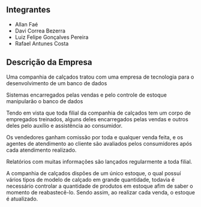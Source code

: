## Integrantes

 - Allan Faé
 - Davi Correa Bezerra
 - Luiz Felipe Gonçalves Pereira
 - Rafael Antunes Costa

## Descrição da Empresa

Uma companhia de calçados tratou com uma empresa de tecnologia para o desenvolvimento de um banco de dados

Sistemas encarregados pelas vendas e pelo controle de estoque manipularão o banco de dados

Tendo em vista que toda filial da companhia de calçados tem um corpo de empregados treinados, alguns deles encarregados pelas vendas e outros deles pelo auxílio e assistência ao consumidor. 

Os vendedores ganham comissão por toda e qualquer venda feita, e os agentes de atendimento ao cliente são avaliados pelos consumidores após cada atendimento realizado.

Relatórios com muitas informações são lançados regularmente a toda filial.

A companhia de calçados dispões de um único estoque, o qual possuí vários tipos de modelo de calçado em grande quantidade, todavia é necessário controlar a quantidade de produtos em estoque afim de saber o momento de reabastecê-lo. Sendo assim, ao realizar cada venda, o estoque é atualizado. 
